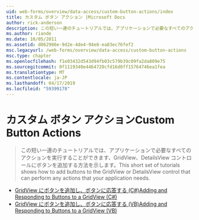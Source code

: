 ```yaml
---
uid: web-forms/overview/data-access/custom-button-actions/index
title: カスタム ボタン アクション |Microsoft Docs
author: rick-anderson
description: この短い一連のチュートリアルでは、アプリケーションで必要なすべてのアクションを実行することができます、GridView、DetailsView コントロールにボタンを追加する方法を示します。
ms.author: riande
ms.date: 10/05/2011
ms.assetid: d062986e-9d2e-4de4-94e8-ea83ec76fef2
msc.legacyurl: /web-forms/overview/data-access/custom-button-actions
msc.type: chapter
ms.openlocfilehash: f1e03432d543d94fb03c579b39c09fa2da809e75
ms.sourcegitcommit: 0f1119340e4464720cfd16d0ff15764746ea1fea
ms.translationtype: MT
ms.contentlocale: ja-JP
ms.lasthandoff: 04/17/2019
ms.locfileid: "59399178"
---
```

# <a name="custom-button-actions"></a><span data-ttu-id="a36b4-103">カスタム ボタン アクション</span><span class="sxs-lookup"><span data-stu-id="a36b4-103">Custom Button Actions</span></span>

> <span data-ttu-id="a36b4-104">この短い一連のチュートリアルでは、アプリケーションで必要なすべてのアクションを実行することができます、GridView、DetailsView コントロールにボタンを追加する方法を示します。</span><span class="sxs-lookup"><span data-stu-id="a36b4-104">This short set of tutorials shows how to add buttons to the GridView or DetailsView control that can perform any actions that your application needs.</span></span>


- [<span data-ttu-id="a36b4-105">GridView にボタンを追加し、ボタンに応答する (C#)</span><span class="sxs-lookup"><span data-stu-id="a36b4-105">Adding and Responding to Buttons to a GridView (C#)</span></span>](adding-and-responding-to-buttons-to-a-gridview-cs.md)
- [<span data-ttu-id="a36b4-106">GridView にボタンを追加し、ボタンに応答する (VB)</span><span class="sxs-lookup"><span data-stu-id="a36b4-106">Adding and Responding to Buttons to a GridView (VB)</span></span>](adding-and-responding-to-buttons-to-a-gridview-vb.md)
